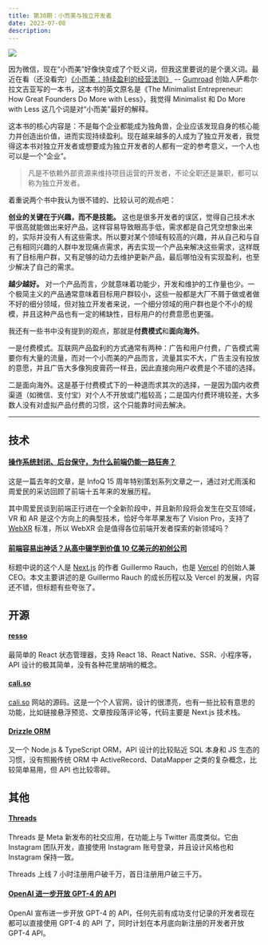 ```yaml
---
title: 第30期：小而美与独立开发者
date: 2023-07-08
description:
---
```


![](/static/weekly/issue-30-cover.jpg)

因为微信，现在“小而美”好像快变成了个贬义词，但我这里要说的是个褒义词。最近在看（还没看完）[《小而美：持续盈利的经营法则》](https://book.douban.com/subject/36280425/) -- [Gumroad](https://gumroad.com) 创始人萨希尔·拉文吉亚写的一本书，这本书的英文原名是《The Minimalist Entrepreneur: How Great Founders Do More with Less》，我觉得 Minimalist 和 Do More with Less 这几个词是对“小而美”最好的解释。

这本书的核心内容是：不是每个企业都能成为独角兽，企业应该发现自身的核心能力并创造出价值，进而实现持续盈利。现在越来越多的人成为了独立开发者，我觉得这本书对独立开发者或想要成为独立开发者的人都有一定的参考意义，一个人也可以是一个“企业”。

> 凡是不依赖外部资源来维持项目运营的开发者，不论全职还是兼职，都可以称为独立开发者。

着重说两个书中我认为很不错的、比较认可的观点吧：

**创业的关键在于兴趣，而不是技能。** 这也是很多开发者的误区，觉得自己技术水平很高就能做出来好产品，这样容易导致眼高手低，需求都是自己凭空想象出来的，实际并没有人有这些需求。所以要对某个领域有较高的兴趣，并从自己和与自己有相同兴趣的人群中发现痛点需求，再去实现一个产品来解决这些需求，这样既有了目标用户群，又有足够的动力去维护更新产品，最后哪怕没有实现盈利，也至少解决了自己的需求。

**越少越好。** 对一个产品而言，少就意味着功能少，开发和维护的工作量也少。一个极简主义的产品通常意味着目标用户群较小，这些一般都是大厂不屑于做或者做不好的细分领域，但对独立开发者来说，一个细分领域的用户群也是个不小的规模，并且这种产品也有一定的稀缺性，目标用户的付费意愿也更强。

我还有一些书中没有提到的观点，那就是**付费模式**和**面向海外**。

一是付费模式。互联网产品盈利的方式通常有两种：广告和用户付费，广告模式需要你有大量的流量，而对一个小而美的产品而言，流量其实不大，广告主没有投放的意愿，并且广告大多像狗皮膏药一样丑，因此直接向用户收费是个不错的选择。

二是面向海外。这是基于付费模式下的一种退而求其次的选择，一是因为国内收费渠道（如微信、支付宝）对个人不开放或门槛较高；二是国内付费环境较差，大多数人没有对虚拟产品付费的习惯，这个只能靠时间去解决。

<hr />

## 技术

#### [操作系统封闭、后台保守，为什么前端仍能一路狂奔？](https://mp.weixin.qq.com/s/7FTstmAi7r5ic4t5bBsGMA)

这是一篇去年的文章，是 InfoQ 15 周年特别策划系列文章之一，通过对尤雨溪和周爱民的采访回顾了前端十五年来的发展历程。

其中周爱民谈到前端正行进在一个全新阶段中，并且新阶段将会发生在交互领域，VR 和 AR 是这个方向上的典型技术，恰好今年苹果发布了 Vision Pro，支持了 [WebXR](https://www.w3.org/TR/webxr) 标准，所以 WebXR 会是值得各位前端开发者探索的新领域吗？

#### [前端容易出神话？从高中辍学到价值 10 亿美元的初创公司](https://mp.weixin.qq.com/s/V8GmZv0X6WVC1n9qFYBEeg)

标题中说的这个人是 [Next.js](https://nextjs.org) 的作者 Guillermo Rauch，也是 [Vercel](https://vercel.com) 的创始人兼 CEO。本文主要讲述的是 Guillermo Rauch 的成长历程以及 Vercel 的发展，内容还不错，但标题有些夸张了。

## 开源

#### [resso](https://github.com/nanxiaobei/resso)

最简单的 React 状态管理器，支持 React 18、React Native、SSR、小程序等，API 设计的极其简单，没有各种花里胡哨的概念。

#### [cali.so](https://github.com/CaliCastle/cali.so)

[cali.so](https://cali.so) 网站的源码。这是一个个人官网，设计的很漂亮，也有一些比较有意思的功能，比如链接悬浮预览、文章按段落评论等，代码主要是 Next.js 技术栈。

#### [Drizzle ORM](https://github.com/drizzle-team/drizzle-orm)

又一个 Node.js & TypeScript ORM，API 设计的比较贴近 SQL 本身和 JS 生态的习惯，没有照搬传统 ORM 中 ActiveRecord、DataMapper 之类的复杂概念，比较简单易用，但 API 也比较零碎。

## 其他

#### [Threads](https://www.threads.net)

Threads 是 Meta 新发布的社交应用，在功能上与 Twitter 高度类似。它由 Instagram 团队开发，直接使用 Instagram 账号登录，并且设计风格也和 Instagram 保持一致。

Threads 上线 7 小时注册用户破千万，首日注册用户破三千万。

#### [OpenAI 进一步开放 GPT-4 的 API](https://openai.com/blog/gpt-4-api-general-availability)

OpenAI 宣布进一步开放 GPT-4 的 API，任何先前有成功支付记录的开发者现在都可以直接使用 GPT-4 的 API 了，同时计划在本月底向新注册的开发者开放 GPT-4 API。
